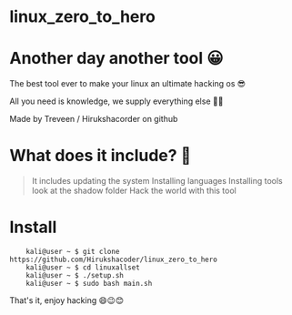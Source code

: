 # linux_zero_to_hero 

# Another day another tool 😀

The best tool ever to make your linux an ultimate hacking os 😎

All you need is knowledge, we supply everything else 👨‍🎓

Made by Treveen / Hirukshacorder on github 

# What does it include? 🎩

> It includes updating the system
> Installing languages
> Installing tools
> look at the shadow folder
> Hack the world with this tool

# Install 

        kali@user ~ $ git clone https://github.com/Hirukshacoder/linux_zero_to_hero
        kali@user ~ $ cd linuxallset
        kali@user ~ $ ./setup.sh
        kali@user ~ $ sudo bash main.sh
        
That's it, enjoy hacking 😄😉😊
